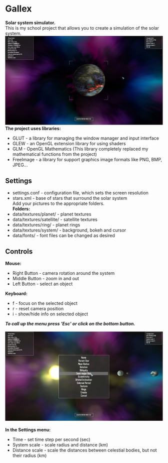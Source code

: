 # Gallex
**Solar system simulator.**\
This is my school project that allows you to create a simulation of the solar system. \
![create planet menu](https://github.com/archylex/Gallex/blob/master/screenshots/2.png)\
**The project uses libraries:**
* GLUT - a library for managing the window manager and input interface
* GLEW - an OpenGL extension library for using shaders
* GLM - OpenGL Mathematics (This library completely replaced my mathematical functions from the project)
* FreeImage - a library for support graphics image formats like PNG, BMP, JPEG...
## Settings
* settings.conf - configuration file, which sets the screen resolution
* stars.xml - base of stars that surround the solar system \
Add your pictures to the appropriate folders. \
**Folders:**
* data/textures/planet/ - planet textures
* data/textures/satellite/ - satellite textures
* data/textures/ring/ - planet rings
* data/textures/system/ - background, bokeh and cursor
* data/fonts/ - font files can be changed as desired
## Controls
**Mouse:**
* Right Button - camera rotation around the system
* Middle Button - zoom in and out
* Left Button - select an object

**Keyboard:**
* f - focus on the selected object
* r - reset camera position
* i - show/hide info on selected object

***To call up the menu press 'Esc' or click on the bottom button.*** \
\
![create planet menu](https://github.com/archylex/Gallex/blob/master/screenshots/3.png)
 \
 \
**In the Settings menu:**
* Time - set time step per second (sec)
* System scale - scale radius and distance (km)
* Distance scale - scale the distances between celestial bodies, but not their radius (km)
